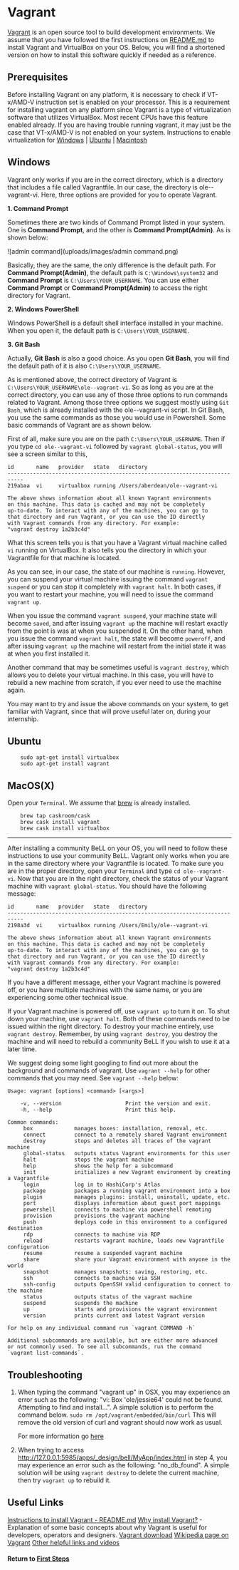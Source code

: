 # Vagrant

[Vagrant](https://www.vagrantup.com/) is an open source tool to build development environments. We assume that you have followed the first instructions on [README.md](https://github.com/dogi/ole--vagrant-vi) to install Vagrant and VirtualBox on your OS. Below, you will find a shortened version on how to install this software quickly if needed as a reference.

## Prerequisites
Before installing Vagrant on any platform, it is necessary to check if VT-x/AMD-V instruction set is enabled on your processor. This is a requirement for installing vagrant on any platform since Vagrant is a type of virtualization software that utilizes VirtualBox. Most recent CPUs have this feature enabled already. If you are having trouble running vagrant, it may just be the case that VT-x/AMD-V is not enabled on your system. 
Instructions to enable virtualization for [Windows](https://www.howtogeek.com/213795/how-to-enable-intel-vt-x-in-your-computers-bios-or-uefi-firmware/) | [Ubuntu](http://askubuntu.com/questions/256792/how-do-i-enable-hardware-virtualization-technology-vt-x-for-use-in-virtualbox) | [Macintosh](http://kb.parallels.com/en/5653)


## Windows

Vagrant only works if you are in the correct directory, which is a directory that includes a file called Vagrantfile. In our case, the directory is ole--vagrant-vi.  Here, three options are provided for you to operate Vagrant.

**1. Command Prompt**

Sometimes there are two kinds of Command Prompt listed in your system. One is **Command Prompt**, and the other is **Command Prompt(Admin)**. As is shown below:

![admin command](uploads/images/admin command.png)

Basically, they are the same, the only difference is the default path. For **Command Prompt(Admin)**, the default path is `C:\Windows\system32` and **Command Prompt** is `C:\Users\YOUR_USERNAME`.  You can use either **Command Prompt** or **Command Prompt(Admin)** to access the right directory for Vagrant.

**2. Windows PowerShell**

Windows PowerShell is a default shell interface installed in your machine. When you open it, the default path is `C:\Users\YOUR_USERNAME`.

**3. Git Bash**

Actually, **Git Bash** is also a good choice.  As you open **Git Bash**, you will find the default path of it is also `C:\Users\YOUR_USERNAME`.

As is mentioned above, the correct directory of Vagrant is `C:\Users\YOUR_USERNAME\ole--vagrant-vi`. So as long as you are at the correct directory, you can use any of those three options to run commands related to Vagrant. Among those three options we suggest mostly using `Git Bash`,  which is already installed with the ole--vagrant-vi script. In Git Bash, you use the same commands as those you would use in Powershell. Some basic commands of Vagrant are as shown below.

First of all, make sure you are on the path `C:\Users\YOUR_USERNAME`. Then if you type `cd ole--vagrant-vi` followed by `vagrant global-status`, you will see a screen similar to this,

```
id       name   provider   state   directory
---------------------------------------------------------------------------
219abaa  vi     virtualbox running /Users/aberdean/ole--vagrant-vi

The above shows information about all known Vagrant environments
on this machine. This data is cached and may not be completely
up-to-date. To interact with any of the machines, you can go to
that directory and run Vagrant, or you can use the ID directly
with Vagrant commands from any directory. For example:
"vagrant destroy 1a2b3c4d"
```

What this screen tells you is that you have a Vagrant virtual machine called `vi` running on VirtualBox. It also tells you the directory in which your Vagrantfile for that machine is located.

As you can see, in our case, the state of our machine is `running`. However, you can suspend your virtual machine issuing the command `vagrant suspend` or you can stop it completely with `vagrant halt`. In both cases, if you want to restart your machine, you will need to issue the command `vagrant up`.

When you issue the command `vagrant suspend`, your machine state will become `saved`, and after issuing `vagrant up` the machine will restart exactly from the point is was at when you suspended it. On the other hand, when you issue the command `vagrant halt`, the state will become `poweroff`, and after issuing `vagrant up` the machine will restart from the initial state it was at when you first installed it.

Another command that may be sometimes useful is `vagrant destroy`, which allows you to delete your virtual machine. In this case, you will have to rebuild a new machine from scratch, if you ever need to use the machine again.

You may want to try and issue the above commands on your system, to get familiar with Vagrant, since that will prove useful later on, during your internship.

## Ubuntu
```
    sudo apt-get install virtualbox
    sudo apt-get install vagrant
```

## MacOS(X)
Open your `Terminal`. We assume that [brew](http://brew.sh/) is already installed.
```
    brew tap caskroom/cask
    brew cask install vagrant
    brew cask install virtualbox
```

---------------------------------------------------------------------------

After installing a community BeLL on your OS, you will need to follow these instructions to use your community BeLL. Vagrant only works when you are in the same directory where your Vagrantfile is located. To make sure you are in the proper directory, open your `Terminal` and type `cd ole--vagrant-vi`.
Now that you are in the right directory, check the status of your Vagrant machine with `vagrant global-status`. You should have the following message:

```
id       name   provider   state   directory
---------------------------------------------------------------------------
2198a3d  vi     virtualbox running /Users/Emily/ole--vagrant-vi

The above shows information about all known Vagrant environments
on this machine. This data is cached and may not be completely
up-to-date. To interact with any of the machines, you can go to
that directory and run Vagrant, or you can use the ID directly
with Vagrant commands from any directory. For example:
"vagrant destroy 1a2b3c4d"
```
If you have a different message, either your Vagrant machine is powered off, or you have multiple machines with the same name, or you are experiencing some other technical issue.

If your Vagrant machine is powered off, use `vagrant up` to turn it on. To shut down your machine, use `vagrant halt`. Both of these commands need to be issued within the right directory. To destroy your machine entirely, use `vagrant destroy`. Remember, by using `vagrant destroy`, you destroy the machine and will need to rebuild a community BeLL if you wish to use it at a later time.

We suggest doing some light googling to find out more about the background and commands of vagrant. Use `vagrant --help` for other commands that you may need. See `vagrant --help` below:

```
Usage: vagrant [options] <command> [<args>]

    -v, --version                    Print the version and exit.
    -h, --help                       Print this help.

Common commands:
     box             manages boxes: installation, removal, etc.
     connect         connect to a remotely shared Vagrant environment
     destroy         stops and deletes all traces of the vagrant machine
     global-status   outputs status Vagrant environments for this user
     halt            stops the vagrant machine
     help            shows the help for a subcommand
     init            initializes a new Vagrant environment by creating a Vagrantfile
     login           log in to HashiCorp's Atlas
     package         packages a running vagrant environment into a box
     plugin          manages plugins: install, uninstall, update, etc.
     port            displays information about guest port mappings
     powershell      connects to machine via powershell remoting
     provision       provisions the vagrant machine
     push            deploys code in this environment to a configured destination
     rdp             connects to machine via RDP
     reload          restarts vagrant machine, loads new Vagrantfile configuration
     resume          resume a suspended vagrant machine
     share           share your Vagrant environment with anyone in the world
     snapshot        manages snapshots: saving, restoring, etc.
     ssh             connects to machine via SSH
     ssh-config      outputs OpenSSH valid configuration to connect to the machine
     status          outputs status of the vagrant machine
     suspend         suspends the machine
     up              starts and provisions the vagrant environment
     version         prints current and latest Vagrant version

For help on any individual command run `vagrant COMMAND -h`

Additional subcommands are available, but are either more advanced
or not commonly used. To see all subcommands, run the command
`vagrant list-commands`.
```
 
## Troubleshooting
1. When typing the command "vagrant up" in OSX, you may experience an error such as the following: "vi: Box 'ole/jessie64' could not be found. Attempting to find and install...". A simple solution is to perform the command below. ```sudo rm /opt/vagrant/embedded/bin/curl``` This will remove the old version of curl and vagrant should now work as usual.

   For more information go [here](http://stackoverflow.com/questions/23874260/error-when-trying-vagrant-up)

2. When trying to access http://127.0.0.1:5985/apps/_design/bell/MyApp/index.html in step 4, you may experience an error such as the following: "no_db_found". A simple solution will be using ```vagrant destroy``` to delete the current machine, then try ```vagrant up``` to rebuild it.

## Useful  Links
[Instructions to install Vagrant - README.md](https://github.com/dogi/ole--vagrant-vi)
[Why install Vagrant?](https://www.vagrantup.com/docs/why-vagrant/) - Explanation of some basic concepts about why Vagrant is useful for developers, operators and designers.
[Vagrant download](https://www.vagrantup.com/downloads.html)
[Wikipedia page on Vagrant](https://en.wikipedia.org/wiki/Vagrant_%28software%29)
[Other helpful links and videos](faq.md#Helpful_Links)

#### Return to [First Steps](firststeps.md)
